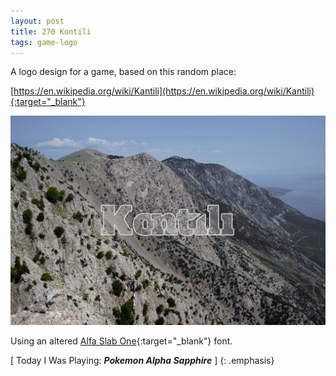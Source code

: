 ```yaml
---
layout: post
title: 270 Kontili
tags: game-logo
---
```

A logo design for a game, based on this random place:

[https://en.wikipedia.org/wiki/Kantili](https://en.wikipedia.org/wiki/Kantili){:target="_blank"}

![Kontili](/img/games/270_Kontili.png "Kontili")

Using an altered [Alfa Slab One](https://www.google.com/fonts/specimen/Alfa+Slab+One){:target="_blank"} font.  

[ Today I Was Playing: ***Pokemon Alpha Sapphire*** ]
{: .emphasis}


